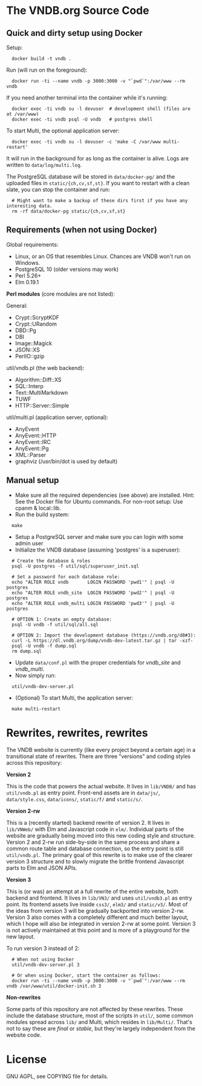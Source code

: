 # The VNDB.org Source Code

## Quick and dirty setup using Docker

Setup:

```
  docker build -t vndb .
```

Run (will run on the foreground):

```
  docker run -ti --name vndb -p 3000:3000 -v "`pwd`":/var/www --rm vndb
```

If you need another terminal into the container while it's running:

```
  docker exec -ti vndb su -l devuser  # development shell (files are at /var/www)
  docker exec -ti vndb psql -U vndb   # postgres shell
```

To start Multi, the optional application server:

```
  docker exec -ti vndb su -l devuser -c 'make -C /var/www multi-restart'
```

It will run in the background for as long as the container is alive. Logs are
written to `data/log/multi.log`.

The PostgreSQL database will be stored in `data/docker-pg/` and the uploaded
files in `static/{ch,cv,sf,st}`. If you want to restart with a clean slate, you
can stop the container and run:

```
  # Might want to make a backup of these dirs first if you have any interesting data.
  rm -rf data/docker-pg static/{ch,cv,sf,st}
```


## Requirements (when not using Docker)

Global requirements:

- Linux, or an OS that resembles Linux. Chances are VNDB won't run on Windows.
- PostgreSQL 10 (older versions may work)
- Perl 5.26+
- Elm 0.19.1

**Perl modules** (core modules are not listed):

General:
- Crypt::ScryptKDF
- Crypt::URandom
- DBD::Pg
- DBI
- Image::Magick
- JSON::XS
- PerlIO::gzip

util/vndb.pl (the web backend):
- Algorithm::Diff::XS
- SQL::Interp
- Text::MultiMarkdown
- TUWF
- HTTP::Server::Simple

util/multi.pl (application server, optional):
- AnyEvent
- AnyEvent::HTTP
- AnyEvent::IRC
- AnyEvent::Pg
- XML::Parser
- graphviz (/usr/bin/dot is used by default)


## Manual setup

- Make sure all the required dependencies (see above) are installed. Hint: See
  the Docker file for Ubuntu commands. For non-root setup: Use cpanm & local::lib.
- Run the build system:

```
  make
```

- Setup a PostgreSQL server and make sure you can login with some admin user
- Initialize the VNDB database (assuming 'postgres' is a superuser):

```
  # Create the database & roles
  psql -U postgres -f util/sql/superuser_init.sql

  # Set a password for each database role:
  echo "ALTER ROLE vndb       LOGIN PASSWORD 'pwd1'" | psql -U postgres
  echo "ALTER ROLE vndb_site  LOGIN PASSWORD 'pwd2'" | psql -U postgres
  echo "ALTER ROLE vndb_multi LOGIN PASSWORD 'pwd3'" | psql -U postgres

  # OPTION 1: Create an empty database:
  psql -U vndb -f util/sql/all.sql

  # OPTION 2: Import the development database (https://vndb.org/d8#3):
  curl -L https://dl.vndb.org/dump/vndb-dev-latest.tar.gz | tar -xzf-
  psql -U vndb -f dump.sql
  rm dump.sql
```

- Update `data/conf.pl` with the proper credentials for *vndb_site* and
  *vndb_multi*.
- Now simply run:

```
  util/vndb-dev-server.pl
```

- (Optional) To start Multi, the application server:

```
  make multi-restart
```


# Rewrites, rewrites, rewrites

The VNDB website is currently (like every project beyond a certain age) in a
transitional state of rewrites. There are three "versions" and coding styles
across this repository:

**Version 2**

This is the code that powers the actual website. It lives in `lib/VNDB/` and
has `util/vndb.pl` as entry point. Front-end assets are in `data/js/`,
`data/style.css`, `data/icons/`, `static/f/` and `static/s/`.

**Version 2-rw**

This is a (recently started) backend rewrite of version 2. It lives in
`lib/VNWeb/` with Elm and Javascript code in `elm/`. Individual parts of the
website are gradually being moved into this new coding style and structure.
Version 2 and 2-rw run side-by-side in the same process and share a common
route table and database connection, so the entry point is still
`util/vndb.pl`. The primary goal of this rewrite is to make use of the clearer
version 3 structure and to slowly migrate the brittle frontend Javascript parts
to Elm and JSON APIs.

**Version 3**

This is (or was) an attempt at a full rewrite of the entire website, both
backend and frontend. It lives in `lib/VN3/` and uses `util/vndb3.pl` as entry
point. Its frontend assets live inside `css3/`, `elm3/` and `static/v3/`. Most
of the ideas from version 3 will be gradually backported into version 2-rw.
Version 3 also comes with a completely different and much better layout, which
I hope will also be integrated in version 2-rw at some point. Version 3 is not
actively maintained at this point and is more of a playground for the new
layout.

To run version 3 instead of 2:

```
  # When not using Docker
  util/vndb-dev-server.pl 3
  
  # Or when using Docker, start the container as follows:
  docker run -ti --name vndb -p 3000:3000 -v "`pwd`":/var/www --rm vndb /var/www/util/docker-init.sh 3
```

**Non-rewrites**

Some parts of this repository are not affected by these rewrites. These include
the database structure, most of the scripts in `util/`, some common modules
spread across `lib/` and Multi, which resides in `lib/Multi/`. That's not to
say these are *final* or *stable*, but they're largely independent from the
website code.


# License

GNU AGPL, see COPYING file for details.

